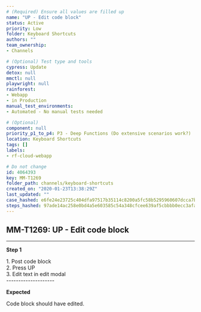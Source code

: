 ```yaml
---
# (Required) Ensure all values are filled up
name: "UP - Edit code block"
status: Active
priority: Low
folder: Keyboard Shortcuts
authors: ""
team_ownership: 
- Channels

# (Optional) Test type and tools
cypress: Update
detox: null
mmctl: null
playwright: null
rainforest: 
- Webapp
- in Production
manual_test_environments: 
- Automated - No manual tests needed

# (Optional)
component: null
priority_p1_to_p4: P3 - Deep Functions (Do extensive scenarios work?)
location: Keyboard Shortcuts
tags: []
labels: 
- rf-cloud-webapp

# Do not change
id: 4064393
key: MM-T1269
folder_path: channels/keyboard-shortcuts
created_on: "2020-01-23T13:38:29Z"
last_updated: ""
case_hashed: e6fe24e23725c404dfa97517b35114c8200a5fc58b5295960607dcca7bdde382675d7b9138180574e4c18f3859ef2241
steps_hashed: 97ade14ac258e0bd4a5e603585c54a348cfcee639af5cbbbb0ecc3afa172eb6613b4b91397e34fcf2497696332f4ec01
---
```


## MM-T1269: UP - Edit code block

---

**Step 1**

1\. Post code block\
2\. Press UP\
3\. Edit text in edit modal\
\--------------------

**Expected**

Code block should have edited.
